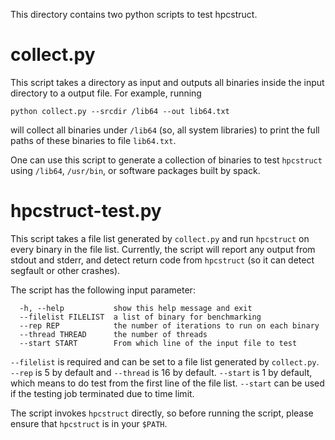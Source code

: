 This directory contains two python scripts to test hpcstruct.

# collect.py
This script takes a directory as input and outputs all binaries inside the input directory to a output file. For example, running

```
python collect.py --srcdir /lib64 --out lib64.txt
```

will collect all binaries under `/lib64` (so, all system libraries) to print the full paths of these binaries to file `lib64.txt`.

One can use this script to generate a collection of binaries to test `hpcstruct` using `/lib64`, `/usr/bin`, or software packages built by spack.

# hpcstruct-test.py
This script takes a file list generated by `collect.py` and run `hpcstruct` on every binary in the file list.
Currently, the script will report any output from stdout and stderr, and detect return code from `hpcstruct` (so it can detect segfault or other crashes).

The script has the following input parameter:

```
  -h, --help           show this help message and exit
  --filelist FILELIST  a list of binary for benchmarking
  --rep REP            the number of iterations to run on each binary
  --thread THREAD      the number of threads
  --start START        From which line of the input file to test
```

`--filelist` is required and can be set to a file list generated by `collect.py`. `--rep` is 5 by default and `--thread` is 16 by default. `--start` is 1 by default, which means to do test from the first line of the file list. `--start` can be used if the testing job terminated due to time limit.

The script invokes `hpcstruct` directly, so before running the script, please ensure that `hpcstruct` is in your `$PATH`.
